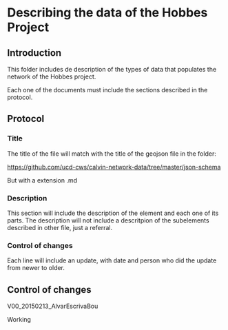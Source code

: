 # Describing the data of the Hobbes Project

## Introduction
This folder includes de description of the types of data that populates the network of the Hobbes project.

Each one of the documents must include the sections described in the protocol.

## Protocol
### Title
The title of the file will match with the title of the geojson file in the folder:

https://github.com/ucd-cws/calvin-network-data/tree/master/json-schema

But with a extension .md

### Description
This section will include the description of the element and each one of its parts. The description will not include a descritpion of the subelements described in other file, just a referral.

### Control of changes
Each line will include an update, with date and person who did the update from newer to older.

## Control of changes
V00_20150213_AlvarEscrivaBou

Working
